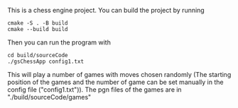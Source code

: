 This is a chess engine project.
You can build the project by running 
```
cmake -S . -B build
cmake --build build
```
Then you can run the program with 
```
cd build/sourceCode
./gsChessApp config1.txt
```
This will play a number of games with moves chosen randomly (The starting position of the games and the number of game can be set manually in the config file ("config1.txt")). 
The pgn files of the games are in "./build/sourceCode/games"
